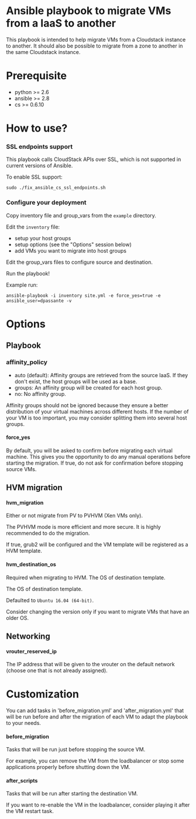 # Ansible playbook to migrate VMs from a IaaS to another

This playbook is intended to help migrate VMs from a Cloudstack instance to another.
It should also be possible to migrate from a zone to another in the same Cloudstack instance.

# Prerequisite

* python >= 2.6
* ansible >= 2.8
* cs >= 0.6.10

# How to use?

### SSL endpoints support

This playbook calls CloudStack APIs over SSL, which is not supported in current versions of Ansible.

To enable SSL support:
~~~
sudo ./fix_ansible_cs_ssl_endpoints.sh
~~~

### Configure your deployment

Copy inventory file and group_vars from the `example` directory.

Edit the `inventory` file:
* setup your host groups
* setup options (see the "Options" session below)
* add VMs you want to migrate into host groups

Edit the group_vars files to configure source and destination.

Run the playbook!

Example run:

~~~
ansible-playbook -i inventory site.yml -e force_yes=true -e ansible_user=dpassante -v
~~~

# Options

## Playbook

### affinity_policy

* auto (default): Affinity groups are retrieved from the source IaaS. If they don't exist, the host groups will be used as a base.
* groups: An affinity group will be created for each host group.
* no: No affinity group.

Affinity groups should not be ignored because they ensure a better distribution of your virtual machines across different hosts.
If the number of your VM is too important, you may consider splitting them into several host groups.

#### force_yes

By default, you will be asked to confirm before migrating each virtual machine. This gives you the opportunity to do any manual operations before starting the migration.
If true, do not ask for confirmation before stopping source VMs.

## HVM migration

#### hvm_migration

Either or not migrate from PV to PVHVM (Xen VMs only).

The PVHVM mode is more efficient and more secure. It is highly recommended to do the migration.

If true, grub2 will be configured and the VM template will be registered as a HVM template.

#### hvm_destination_os

Required when migrating to HVM. The OS of destination template.

The OS of destination template.

Defaulted to `Ubuntu 16.04 (64-bit)`.

Consider changing the version only if you want to migrate VMs that have an older OS.

## Networking

#### vrouter_reserved_ip

The IP address that will be given to the vrouter on the default network (choose one that is not already assigned).

# Customization

You can add tasks in 'before_migration.yml' and 'after_migration.yml' that will be run before and after the migration of each VM to adapt the playbook to your needs.

#### before_migration

Tasks that will be run just before stopping the source VM.

For example, you can remove the VM from the loadbalancer or stop some applications properly before shutting down the VM.

#### after_scripts

Tasks that will be run after starting the destination VM.

If you want to re-enable the VM in the loadbalancer, consider playing it after the VM restart task.
